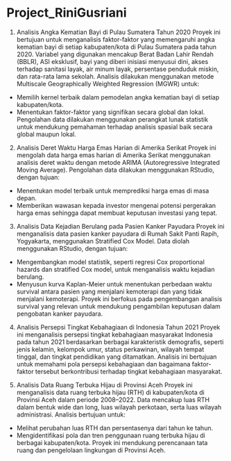 # Project_RiniGusriani
1. Analisis Angka Kematian Bayi di Pulau Sumatera Tahun 2020
Proyek ini bertujuan untuk menganalisis faktor-faktor yang memengaruhi angka kematian bayi di setiap kabupaten/kota di Pulau Sumatera pada tahun 2020. Variabel yang digunakan mencakup Berat Badan Lahir Rendah (BBLR), ASI eksklusif, bayi yang diberi inisiasi menyusui dini, akses terhadap sanitasi layak, air minum layak, persentase penduduk miskin, dan rata-rata lama sekolah. Analisis dilakukan menggunakan metode Multiscale Geographically Weighted Regression (MGWR) untuk:
- Memilih kernel terbaik dalam pemodelan angka kematian bayi di setiap kabupaten/kota.
- Menentukan faktor-faktor yang signifikan secara global dan lokal. Pengolahan data dilakukan menggunakan perangkat lunak statistik untuk mendukung pemahaman terhadap analisis spasial baik secara global maupun lokal.

2. Analisis Deret Waktu Harga Emas Harian di Amerika Serikat
Proyek ini mengolah data harga emas harian di Amerika Serikat menggunakan analisis deret waktu dengan metode ARIMA (Autoregressive Integrated Moving Average). Pengolahan data dilakukan menggunakan RStudio, dengan tujuan:
- Menentukan model terbaik untuk memprediksi harga emas di masa depan.
- Memberikan wawasan kepada investor mengenai potensi pergerakan harga emas sehingga dapat membuat keputusan investasi yang tepat.

3. Analisis Data Kejadian Berulang pada Pasien Kanker Payudara
Proyek ini menganalisis data pasien kanker payudara di Rumah Sakit Panti Rapih, Yogyakarta, menggunakan Stratified Cox Model. Data diolah menggunakan RStudio, dengan tujuan:
- Mengembangkan model statistik, seperti regresi Cox proportional hazards dan stratified Cox model, untuk menganalisis waktu kejadian berulang.
- Menyusun kurva Kaplan-Meier untuk menentukan perbedaan waktu survival antara pasien yang menjalani kemoterapi dan yang tidak menjalani kemoterapi. Proyek ini berfokus pada pengembangan analisis survival yang relevan untuk mendukung pengambilan keputusan dalam pengobatan kanker payudara.

4. Analisis Persepsi Tingkat Kebahagiaan di Indonesia Tahun 2021
Proyek ini menganalisis persepsi tingkat kebahagiaan masyarakat Indonesia pada tahun 2021 berdasarkan berbagai karakteristik demografis, seperti jenis kelamin, kelompok umur, status perkawinan, wilayah tempat tinggal, dan tingkat pendidikan yang ditamatkan. Analisis ini bertujuan untuk memahami pola persepsi kebahagiaan dan bagaimana faktor-faktor tersebut berkontribusi terhadap tingkat kebahagiaan masyarakat.

5. Analisis Data Ruang Terbuka Hijau di Provinsi Aceh
Proyek ini menganalisis data ruang terbuka hijau (RTH) di kabupaten/kota di Provinsi Aceh dalam periode 2008–2022. Data mencakup luas RTH dalam bentuk wide dan long, luas wilayah perkotaan, serta luas wilayah administrasi. Analisis bertujuan untuk:
- Melihat perubahan luas RTH dan persentasenya dari tahun ke tahun.
- Mengidentifikasi pola dan tren penggunaan ruang terbuka hijau di berbagai kabupaten/kota. Proyek ini mendukung perencanaan tata ruang dan pengelolaan lingkungan di Provinsi Aceh.
